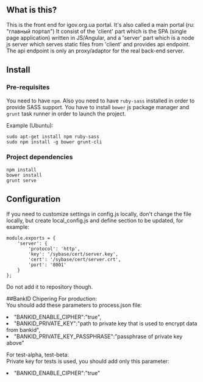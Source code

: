 ## What is this?
This is the front end for igov.org.ua portal. It's also called a main portal
(ru: "главный портал")
It consist of the 'client' part which is the SPA (single page application)
written in JS/Angular, and a 'server' part which is a node js server which
serves static files from 'client' and provides api endpoint. The api endpoint
is only an proxy/adaptor for the real back-end server.


## Install
### Pre-requisites
You need to have `npm`. Also you need to have `ruby-sass` installed in order
to provide SASS support.
You have to install `bower` js package manager and `grunt` task runner in order
to launch the project.

Example (Ubuntu):

    sudo apt-get install npm ruby-sass
    sudo npm install -g bower grunt-cli

### Project dependencies

    npm install
    bower install
    grunt serve


## Configuration
If you need to customize settings in config.js locally, don't change the file locally, but create local_config.js and define section to be updated, for example:

    module.exports = {
        'server': {
            'protocol': 'http',
            'key': '/sybase/cert/server.key',
            'cert': '/sybase/cert/server.crt',
            'port': '8001'
        }
    };
Do not add it to repository though.

##BankID Chipering
For production:<br>
You should add these parameters to process.json file:<br>
<li>"BANKID_ENABLE_CIPHER":"true",
<li>"BANKID_PRIVATE_KEY":"path to private key that is used to encrypt data from bankid",
<li>"BANKID_PRIVATE_KEY_PASSPHRASE":"passphrase of private key above"

For test-alpha, test-beta:<br>
Private key for tests is used, you should add only this parameter:<br>
<li>"BANKID_ENABLE_CIPHER":"true"

